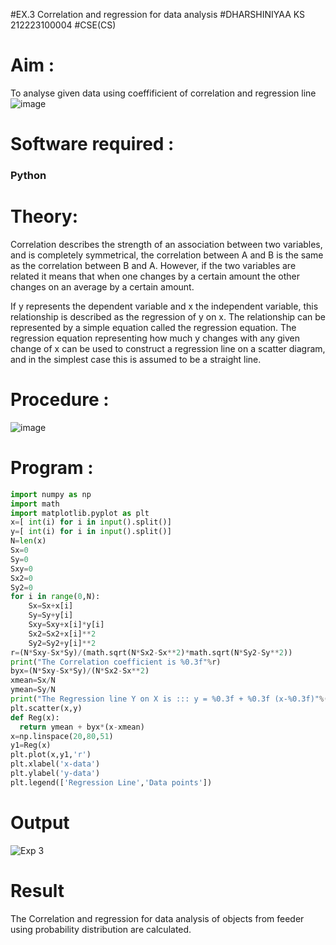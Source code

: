 #EX.3 Correlation and regression for data analysis
#DHARSHINIYAA KS 212223100004
#CSE(CS)
# Aim : 

To analyse given data using coeffificient of correlation and regression line
![image](https://user-images.githubusercontent.com/104613195/168224136-d6b64e64-7d3d-4775-9337-c8f96fe41f2d.png)


# Software required :  

### Python

# Theory:

Correlation describes the strength of an association between two variables, and is completely symmetrical, the correlation between A and B is the same as the correlation between B and A. However, if the two variables are related it means that when one changes by a certain amount the other changes on an average by a certain amount.  

If y represents the dependent variable and x the independent variable, this relationship is described as the regression of y on x. The relationship can be represented by a simple equation called the regression equation. The regression equation representing how much y changes with any given change of x can be used to construct a regression line on a scatter diagram, and in the simplest case this is assumed to be a straight line.

# Procedure :

![image](https://user-images.githubusercontent.com/104613195/168225866-ac8f6610-bdc3-4ac2-a24e-2b24ba08e189.png)

# Program :
```python
import numpy as np
import math
import matplotlib.pyplot as plt
x=[ int(i) for i in input().split()]
y=[ int(i) for i in input().split()]
N=len(x)
Sx=0
Sy=0
Sxy=0
Sx2=0
Sy2=0
for i in range(0,N):
    Sx=Sx+x[i]
    Sy=Sy+y[i]
    Sxy=Sxy+x[i]*y[i]
    Sx2=Sx2+x[i]**2
    Sy2=Sy2+y[i]**2
r=(N*Sxy-Sx*Sy)/(math.sqrt(N*Sx2-Sx**2)*math.sqrt(N*Sy2-Sy**2))
print("The Correlation coefficient is %0.3f"%r)
byx=(N*Sxy-Sx*Sy)/(N*Sx2-Sx**2)
xmean=Sx/N
ymean=Sy/N
print("The Regression line Y on X is ::: y = %0.3f + %0.3f (x-%0.3f)"%(ymean,byx,xmean))
plt.scatter(x,y)
def Reg(x):
  return ymean + byx*(x-xmean)
x=np.linspace(20,80,51)
y1=Reg(x)
plt.plot(x,y1,'r')
plt.xlabel('x-data')
plt.ylabel('y-data')
plt.legend(['Regression Line','Data points'])
```
# Output
![Exp 3](https://github.com/21003698/Correlation_Regression/assets/93427522/b7d1840e-940b-4520-ab4a-667348f111a6)

# Result 
The Correlation and regression for data analysis of objects from feeder using probability distribution are calculated.

